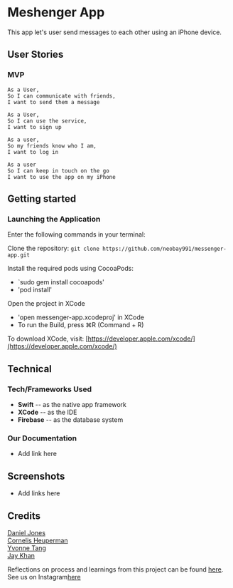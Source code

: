 # Meshenger App

This app let's user send messages to each other using an iPhone device.

## User Stories  

### MVP
```
As a User,
So I can communicate with friends,
I want to send them a message
```
```
As a User,
So I can use the service,
I want to sign up
```
```
As a user,
So my friends know who I am,
I want to log in
```
```
As a user
So I can keep in touch on the go
I want to use the app on my iPhone
```

## Getting started

### Launching the Application
Enter the following commands in your terminal:

Clone the repository:
`git clone https://github.com/neobay991/messenger-app.git`

Install the required pods using CocoaPods:
- `sudo gem install cocoapods'
- 'pod install'

Open the project in XCode
- 'open messenger-app.xcodeproj' in XCode
- To run the Build, press ⌘R (Command + R)

To download XCode, visit: [https://developer.apple.com/xcode/](https://developer.apple.com/xcode/)

## Technical

### Tech/Frameworks Used
- **Swift** -- as the native app framework  
- **XCode** -- as the IDE
- **Firebase** -- as the database system   

### Our Documentation
- Add link here

## Screenshots
- Add links here

## Credits

[Daniel Jones](https://github.com/danieljonesdmj)  
[Cornelis Heuperman](https://github.com/heuperman)  
[Yvonne Tang](https://github.com/YvCodeHong)  
[Jay Khan](https://github.com/neobay991) 

Reflections on process and learnings from this project can be found [here](https://hackmd.io/fV_wckE8Qw-rCujGyccgBQ?both).
See us on Instagram[here](https://www.instagram.com/meshenger_coder/)
